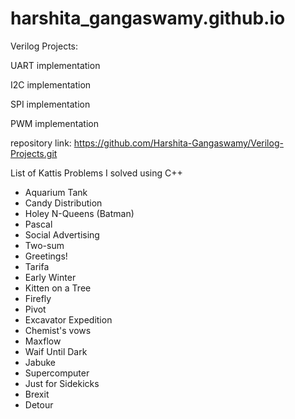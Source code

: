 # harshita_gangaswamy.github.io

Verilog Projects:

UART implementation

I2C implementation

SPI implementation

PWM implementation

repository link: https://github.com/Harshita-Gangaswamy/Verilog-Projects.git

List of Kattis Problems I solved using C++

- Aquarium Tank	
- Candy Distribution	
- Holey N-Queens (Batman)	
- Pascal	
- Social Advertising
- Two-sum
- Greetings!
- Tarifa
- Early Winter
- Kitten on a Tree
- Firefly
- Pivot
- Excavator Expedition
- Chemist's vows
- Maxflow
- Waif Until Dark
- Jabuke
- Supercomputer
- Just for Sidekicks
- Brexit
- Detour
